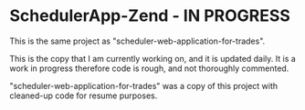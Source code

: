 # SchedulerApp-Zend - IN PROGRESS
This is the same project as "scheduler-web-application-for-trades".

This is the copy that I am currently working on, and it is updated daily. It is a work in progress therefore code is rough, and not thoroughly commented.

"scheduler-web-application-for-trades" was a copy of this project with cleaned-up code for resume purposes.